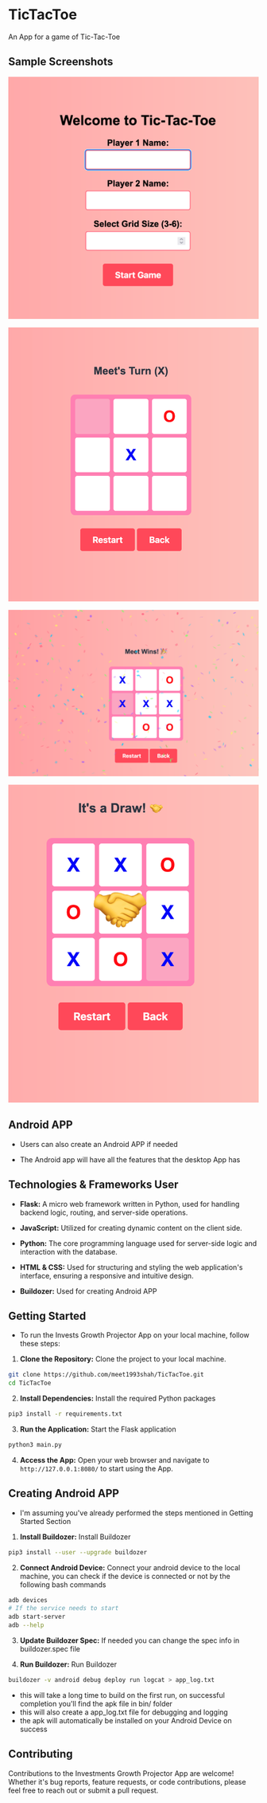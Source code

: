 # TicTacToe
An App for a game of Tic-Tac-Toe

## Sample Screenshots

![Main Page](./example_images/initial_screen.png)

![Game Screen](./example_images/game_screen.png)

![Player Win Celebration](./example_images/celebration_win.png)

![Game Draw](./example_images/game_draw.png)

## Android APP

* Users can also create an Android APP if needed

* The Android app will have all the features that the desktop App has

## Technologies & Frameworks User

* **Flask:** A micro web framework written in Python, used for handling backend logic, routing, and server-side operations.

* **JavaScript:** Utilized for creating dynamic content on the client side.

* **Python:** The core programming language used for server-side logic and interaction with the database.

* **HTML & CSS:** Used for structuring and styling the web application's interface, ensuring a responsive and intuitive design.

* **Buildozer:** Used for creating Android APP

## Getting Started

* To run the Invests Growth Projector App on your local machine, follow these steps:

1. **Clone the Repository:** Clone the project to your local machine.
```bash
git clone https://github.com/meet1993shah/TicTacToe.git
cd TicTacToe
```

2. **Install Dependencies:** Install the required Python packages
```bash
pip3 install -r requirements.txt
```

3. **Run the Application:** Start the Flask application
```bash
python3 main.py
```

4. **Access the App:** Open your web browser and navigate to `http://127.0.0.1:8080/` to start using the App.

## Creating Android APP

* I'm assuming you've already performed the steps mentioned in Getting Started Section

1. **Install Buildozer:** Install Buildozer
```bash
pip3 install --user --upgrade buildozer
```

2. **Connect Android Device:** Connect your android device to the local machine, you can check if the device is connected or not by the following bash commands
```bash
adb devices
# If the service needs to start
adb start-server
adb --help
```

3. **Update Buildozer Spec:** If needed you can change the spec info in buildozer.spec file

4. **Run Buildozer:** Run Buildozer
```bash
buildozer -v android debug deploy run logcat > app_log.txt
```
* this will take a long time to build on the first run, on successful completion you'll find the apk file in bin/ folder
* this will also create a app_log.txt file for debugging and logging
* the apk will automatically be installed on your Android Device on success

## Contributing

Contributions to the Investments Growth Projector App are welcome! Whether it's bug reports, feature requests, or code contributions, please feel free to reach out or submit a pull request.
